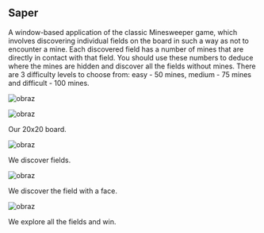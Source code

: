 ## Saper
A window-based application of the classic Minesweeper game, which involves discovering individual fields on the board in such a way as not to encounter a mine. Each discovered field has a number of mines that are directly in contact with that field. You should use these numbers to deduce where the mines are hidden and discover all the fields without mines.
There are 3 difficulty levels to choose from: easy - 50 mines, medium - 75 mines and difficult - 100 mines.

![obraz](https://github.com/Jey0204/Saper01/assets/130754053/1d74522b-07e0-4cf2-af6d-cef34f9def4d)


![obraz](https://github.com/Jey0204/Saper01/assets/130754053/2f172cee-96d2-4809-9e71-ec8e18374cc2)

Our 20x20 board.

![obraz](https://github.com/Jey0204/Saper01/assets/130754053/015f3a8b-51a9-47e6-a7a2-2d4a7be52df6)

We discover fields.

![obraz](https://github.com/Jey0204/Saper01/assets/130754053/2681c22e-a081-4b15-92b0-c344a77f0ae2)

We discover the field with a face.

![obraz](https://github.com/Jey0204/Saper01/assets/130754053/44cefbb4-1277-4b41-a8c5-1e467f6ac04d)

We explore all the fields and win.

